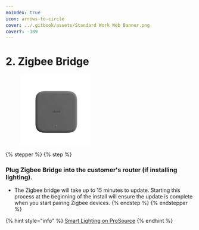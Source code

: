 ```yaml
---
noIndex: true
icon: arrows-to-circle
cover: ../.gitbook/assets/Standard Work Web Banner.png
coverY: -189
---
```


# 2. Zigbee Bridge

<div align="left"><figure><img src="../.gitbook/assets/web_use-lighting-bridge.jpg" alt="" width="188"><figcaption></figcaption></figure></div>

{% stepper %}
{% step %}
### Plug Zigbee Bridge into the customer's router (if installing lighting).

* The Zigbee bridge will take up to 15 minutes to update. Starting this process at the beginning of the install will ensure the update is complete when you start pairing Zigbee devices.
{% endstep %}
{% endstepper %}

{% hint style="info" %}
[Smart Lighting on ProSource](https://prosource.vivint.com/smart-lighting/)
{% endhint %}


